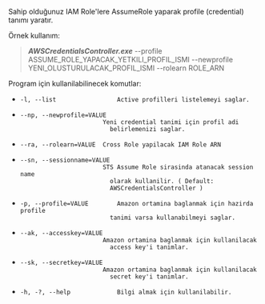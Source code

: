 Sahip olduğunuz IAM Role'lere AssumeRole yaparak profile (credential) tanımı yaratır.

Örnek kullanım:
 
>***AWSCredentialsController.exe*** --profile ASSUME_ROLE_YAPACAK_YETKILI_PROFIL_ISMI --newprofile YENI_OLUSTURULACAK_PROFIL_ISMI --rolearn ROLE_ARN

Program için kullanilabilinecek komutlar:
-	  -l, --list                 Active profilleri listelemeyi saglar.
-     --np, --newprofile=VALUE
                             Yeni credential tanimi için profil adi
                               belirlemenizi saglar.
-     --ra, --rolearn=VALUE  Cross Role yapilacak IAM Role ARN
-     --sn, --sessionname=VALUE
                             STS Assume Role sirasinda atanacak session name
                               olarak kullanilir. ( Default:
                               AWSCredentialsController )
-     -p, --profile=VALUE        Amazon ortamina baglanmak için hazirda profile
                               tanimi varsa kullanabilmeyi saglar.
-     --ak, --accesskey=VALUE
                             Amazon ortamina baglanmak için kullanilacak
                               access key'i tanimlar.
-     --sk, --secretkey=VALUE
                             Amazon ortamina baglanmak için kullanilacak
                               secret key'i tanimlar.
-     -h, -?, --help             Bilgi almak için kullanilabilir.